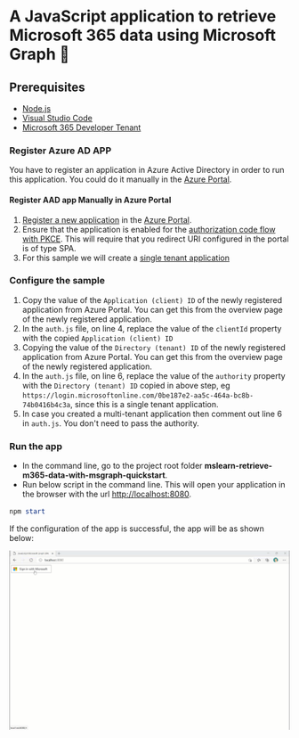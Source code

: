# A JavaScript application to retrieve Microsoft 365 data using Microsoft Graph 🚀

## Prerequisites

- [Node.js](https://nodejs.org/en/)
- [Visual Studio Code](https://code.visualstudio.com/)
- [Microsoft 365 Developer Tenant](https://developer.microsoft.com/en-us/microsoft-365/dev-program)

### Register Azure AD APP

You have to register an application in Azure Active Directory in order to run this application.
You could do it manually in the [Azure Portal](https://portal.azure.com/).

#### Register AAD app Manually in Azure Portal

1. [Register a new application](https://docs.microsoft.com/en-gb/azure/active-directory/develop/scenario-spa-app-registration) in the [Azure Portal](https://portal.azure.com/).
1. Ensure that the application is enabled for the [authorization code flow with PKCE](https://docs.microsoft.com/en-gb/azure/active-directory/develop/v2-oauth2-auth-code-flow). This will require that you redirect URI configured in the portal is of type SPA.
1. For this sample we will create a [single tenant application](https://docs.microsoft.com/en-us/azure/active-directory/develop/single-and-multi-tenant-apps)

### Configure the sample

1. Copy the value of the `Application (client) ID` of the newly registered application from Azure Portal. You can get this from the overview page of the newly registered application.
1. In the `auth.js` file, on line 4, replace the value of the `clientId` property with the copied `Application (client) ID`
1. Copying the value of the `Directory (tenant) ID` of the newly registered application from Azure Portal. You can get this from the overview page of the newly registered application.
1. In the `auth.js` file, on line 6, replace the value of the `authority` property with the `Directory (tenant) ID` copied in above step, eg `https://login.microsoftonline.com/0be187e2-aa5c-464a-bc8b-74b0416b4c3a`, since this is a single tenant application.
1. In case you created a multi-tenant application then comment out line 6 in `auth.js`. You don't need to pass the authority.

### Run the app

- In the command line, go to the project root folder **mslearn-retrieve-m365-data-with-msgraph-quickstart**.
- Run below script in the command line. This will open your application in the browser with the url [http://localhost:8080](http://localhost:8080).

```powershell
npm start
```
If the configuration of the app is successful, the app will be as shown below:

![Working app](./images/working-app.GIF)  

